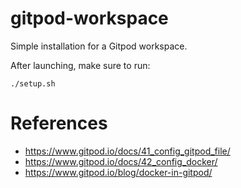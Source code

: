 # gitpod-workspace

Simple installation for a Gitpod workspace.

After launching, make sure to run:

~~~
./setup.sh
~~~

# References

* https://www.gitpod.io/docs/41_config_gitpod_file/
* https://www.gitpod.io/docs/42_config_docker/
* https://www.gitpod.io/blog/docker-in-gitpod/
